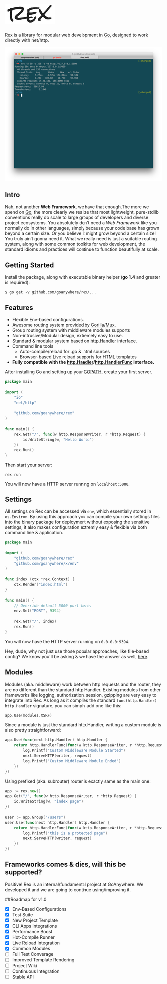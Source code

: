 <a href="#"><img alt="rex" src="https://raw.githubusercontent.com/go-rex/rex/assets/images/rex.png" width="160px" height="64px"></a>
===

Rex is a library for modular web development in [Go](http://golang.org/), designed to work directly with net/http.

<img alt="wrk" src="https://raw.githubusercontent.com/goanywhere/rex/assets/images/wrk.png">

## Intro

Nah, not another **Web Framework**, we have that enough.The more we spend on [Go](http://golang.org/), the more clearly we realize that most lightweight, pure-stdlib conventions really do scale to large groups of developers and diverse project ecosystems. You absolutely don’t need a *Web Framework* like you normally do in other languages, simply because your code base has grown beyond a certain size. Or you believe it might grow beyond a certain size! You truly ain’t gonna need it. What we really need is just a suitable routing system, along with some common toolkits for web development, the standard idioms and practices will continue to function beautifully at scale.

## Getting Started

Install the package, along with executable binary helper (**go 1.4** and greater is required):

```shell
$ go get -v github.com/goanywhere/rex/...
```

## Features
* Flexible Env-based configurations.
* Awesome routing system provided by [Gorilla/Mux](//github.com/gorilla/mux).
* Group routing system with middleware modules supports
* Non-intrusive/Modular design, extremely easy to use.
* Standard & modular system based on [http.Handler](http://godoc.org/net/http#Handler) interface.
* Command line tools
    * Auto-compile/reload for .go & .html sources
    * Browser-based Live reload supports for HTML templates
* **Fully compatible with the [http.Handler](http://godoc.org/net/http#Handler)/[http.HandlerFunc](http://godoc.org/net/http#HandlerFunc) interface.**


After installing Go and setting up your [GOPATH](http://golang.org/doc/code.html#GOPATH), create your first server.

``` go
package main

import (
    "io"
    "net/http"

    "github.com/goanywhere/rex"
)

func main() {
    rex.Get("/", func(w http.ResponseWriter, r *http.Request) {
        io.WriteString(w, "Hello World")
    })
    rex.Run()
}
```

Then start your server:
``` shell
rex run
```

You will now have a HTTP server running on `localhost:5000`.




## Settings

All settings on Rex can be accessed via `env`, which essentially stored in `os.Environ`. By using this approach you can compile your own settings files into the binary package for deployment without exposing the sensitive settings, it also makes configuration extremly easy & flexible via both command line & application.

``` go
package main

import (
    "github.com/goanywhere/rex"
    "github.com/goanywhere/x/env"
)

func index (ctx *rex.Context) {
    ctx.Render("index.html")
}

func main() {
    // Override default 5000 port here.
    env.Set("PORT", 9394)

    rex.Get("/", index)
    rex.Run()
}
```

You will now have the HTTP server running on `0.0.0.0:9394`.

Hey, dude, why not just use those popular approaches, like file-based config? We know you'll be asking & we have the answer as well, [here](http://12factor.net/config).


## Modules

Modules (aka. middleware) work between http requests and the router, they are no different than the standard http.Handler. Existing modules from other frameworks like logging, authorization, session, gzipping are very easy to integrate into Rex. As long as it complies the standard `func(http.Handler) http.Handler` signature, you can simply add one like this:

``` go
app.Use(modules.XSRF)
```


Since a module is just the standard http.Handler, writing a custom module is also pretty straightforward:

``` go
app.Use(func(next http.Handler) http.Handler {
    return http.HandlerFunc(func(w http.ResponseWriter, r *http.Request) {
        log.Printf("Custom Middleware Module Started")
        next.ServeHTTP(writer, request)
        log.Printf("Custom Middleware Module Ended")
    })
})
```

Using prefixed (aka. subrouter) router is exactly same as the main one:

```go
app := rex.new()
app.Get("/", func(w http.ResponseWriter, r *http.Request) {
    io.WriteString(w, "index page")
})

user := app.Group("/users")
user.Use(func(next http.Handler) http.Handler {
    return http.HandlerFunc(func(w http.ResponseWriter, r *http.Request) {
        log.Printf("this is a protected page")
        next.ServeHTTP(writer, request)
    })
})
```


## Frameworks comes & dies, will this be supported?

Positive! Rex is an internal/fundamental project at GoAnywhere. We developed it and we are going to continue using/improving it.


##Roadmap for v1.0


- [X] Env-Based Configurations
- [X] Test Suite
- [X] New Project Template
- [X] CLI Apps Integrations
- [X] Performance Boost
- [X] Hot-Compile Runner
- [X] Live Reload Integration
- [X] Common Modules
- [ ] Full Test Converage
- [ ] Improved Template Rendering
- [ ] Project Wiki
- [ ] Continuous Integration
- [ ] Stable API
